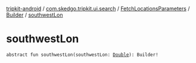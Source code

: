 [tripkit-android](../../../index.md) / [com.skedgo.tripkit.ui.search](../../index.md) / [FetchLocationsParameters](../index.md) / [Builder](index.md) / [southwestLon](./southwest-lon.md)

# southwestLon

`abstract fun southwestLon(southwestLon: `[`Double`](https://kotlinlang.org/api/latest/jvm/stdlib/kotlin/-double/index.html)`): Builder!`